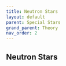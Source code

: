 ```yaml
---
title: Neutron Stars
layout: default
parent: Special Stars
grand_parent: Theory
nav_order: 2
---
```


## Neutron Stars
